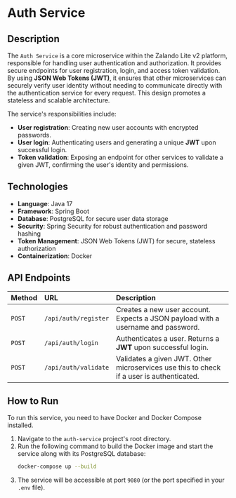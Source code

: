 # Auth Service

## Description

The `Auth Service` is a core microservice within the Zalando Lite v2 platform, responsible for handling user authentication and authorization. It provides secure endpoints for user registration, login, and access token validation. By using **JSON Web Tokens (JWT)**, it ensures that other microservices can securely verify user identity without needing to communicate directly with the authentication service for every request. This design promotes a stateless and scalable architecture.

The service's responsibilities include:
-   **User registration**: Creating new user accounts with encrypted passwords.
-   **User login**: Authenticating users and generating a unique **JWT** upon successful login.
-   **Token validation**: Exposing an endpoint for other services to validate a given JWT, confirming the user's identity and permissions.

## Technologies

-   **Language**: Java 17
-   **Framework**: Spring Boot
-   **Database**: PostgreSQL for secure user data storage
-   **Security**: Spring Security for robust authentication and password hashing
-   **Token Management**: JSON Web Tokens (JWT) for secure, stateless authorization
-   **Containerization**: Docker

## API Endpoints

| Method | URL | Description |
| :--- | :--- | :--- |
| `POST` | `/api/auth/register` | Creates a new user account. Expects a JSON payload with a username and password. |
| `POST` | `/api/auth/login` | Authenticates a user. Returns a **JWT** upon successful login. |
| `POST` | `/api/auth/validate`| Validates a given JWT. Other microservices use this to check if a user is authenticated. |

## How to Run

To run this service, you need to have Docker and Docker Compose installed.

1.  Navigate to the `auth-service` project's root directory.
2.  Run the following command to build the Docker image and start the service along with its PostgreSQL database:
    ```bash
    docker-compose up --build
    ```
3.  The service will be accessible at port `9080` (or the port specified in your `.env` file).
